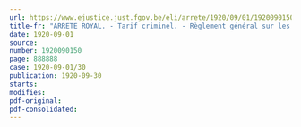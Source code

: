 ```yaml
---
url: https://www.ejustice.just.fgov.be/eli/arrete/1920/09/01/1920090150/justel
title-fr: "ARRETE ROYAL. - Tarif criminel. - Règlement général sur les frais de justice en matière répressive <abroge par AR 28-12-1950, art. 2>"
date: 1920-09-01
source:
number: 1920090150
page: 888888
case: 1920-09-01/30
publication: 1920-09-30
starts:
modifies:
pdf-original:
pdf-consolidated:
---
```


